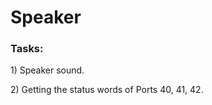 Speaker
=======
### Tasks:
<p>1) Speaker sound.</p>
<p>2) Getting the status words of Ports 40, 41, 42.</p> 